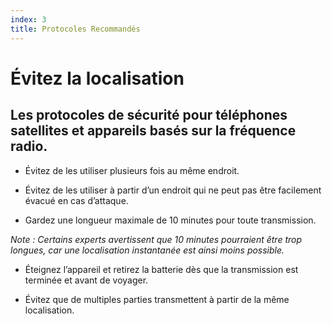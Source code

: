 ```yaml
---
index: 3
title: Protocoles Recommandés
---
```

# Évitez la localisation

## Les protocoles de sécurité pour téléphones satellites et appareils basés sur la fréquence radio.

*   Évitez de les utiliser plusieurs fois au même endroit.

*   Évitez de les utiliser à partir d’un endroit qui ne peut pas être facilement évacué en cas d’attaque.

*   Gardez une longueur maximale de 10 minutes pour toute transmission.

*Note : Certains experts avertissent que 10 minutes pourraient être trop longues, car une localisation instantanée est ainsi moins possible.*

*   Éteignez l’appareil et retirez la batterie dès que la transmission est terminée et avant de voyager.

*   Évitez que de multiples parties transmettent à partir de la même localisation.
